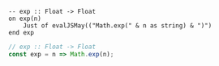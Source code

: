 ```applescript
-- exp :: Float -> Float
on exp(n)
    Just of evalJSMay(("Math.exp(" & n as string) & ")")
end exp
```

```js
// exp :: Float -> Float
const exp = n => Math.exp(n);
```